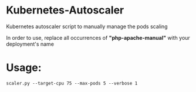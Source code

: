 # Kubernetes-Autoscaler
Kubernetes autoscaler script to manually manage the pods scaling

In order to use, replace all occurrences of __"php-apache-manual"__ with your deployment's name

# Usage:
```scaler.py --target-cpu 75 --max-pods 5 --verbose 1```
